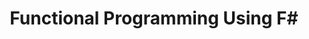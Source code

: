 ---
id: Tnd2ZkRMLmomUXUfKImTD
title: Functional Programming Using F#
desc: 'This is notes about the course ''Functional Programming Using F#'' at the IT University of Copenhagen'
updated: 1643813599125
created: 1642688377230
---